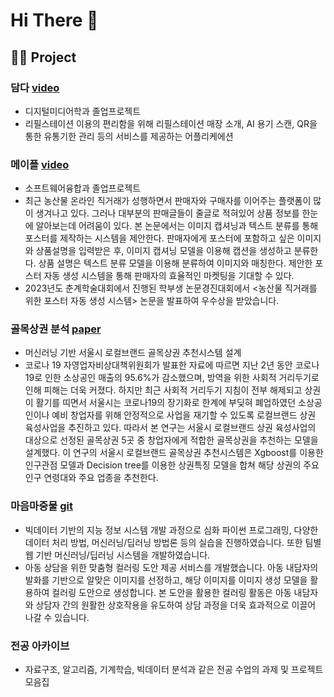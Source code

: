 # Hi There 👋

## 👩‍💻 Project 
### **담다**     [video](https://youtu.be/cGhwpu3Xewk?si=1T6M1ZkcatO48_V_)
- 디지털미디어학과 졸업프로젝트
- 리필스테이션 이용의 편리함을 위해 리필스테이션 매장 소개, AI 용기 스캔, QR을 통한 유통기한 관리 등의 서비스를 제공하는 어플리케에션

### **메이플**     [video](https://swuswc.cafe24.com/%ed%95%99%ec%83%9d%ed%99%9c%eb%8f%99/2022%eb%85%84%eb%8f%84-%ec%a1%b8%ec%97%85%ed%94%84%eb%a1%9c%ec%a0%9d%ed%8a%b8/?pageid=1&uid=738&mod=document)
- 소프트웨어융합과 졸업프로젝트
- 최근 농산물 온라인 직거래가 성행하면서 판매자와 구매자를 이어주는 플랫폼이 많이 생겨나고 있다. 그러나 대부분의 판매글들이 줄글로 적혀있어 상품 정보를 한눈에 알아보는데 어려움이 있다. 본 논문에서는 이미지 캡셔닝과 텍스트 분류를 통해 포스터를 제작하는 시스템을 제안한다. 판매자에게 포스터에 포함하고 싶은 이미지와 상품설명을 입력받은 후, 이미지 캡셔닝 모델을 이용해 캡션을 생성하고 분류한다. 상품 설명은 텍스트 분류 모델을 이용해 분류하여 이미지와 매칭한다. 제안한 포스터 자동 생성 시스템을 통해 판매자의 효율적인 마켓팅을 기대할 수 있다.
- 2023년도 춘계학술대회에서 진행된 학부생 논문경진대회에서 <농산물 직거래를 위한 포스터 자동 생성 시스템> 논문을 발표하여 우수상을 받았습니다.
  
### **골목상권 분석**     [paper](https://doi.org/10.17703/JCCT.2023.9.1.101)
- 머신러닝 기반 서울시 로컬브랜드 골목상권 추천시스템 설계
- 코로나 19 자영업자비상대책위원회가 발표한 자료에 따르면 지난 2년 동안 코로나19로 인한 소상공인 매출의 95.6%가 감소했으며, 방역을 위한 사회적 거리두기로 인해 피해는 더욱 커졌다. 하지만 최근 사회적 거리두기 지침이 전부 해제되고 상권이 활기를 띠면서 서울시는 코로나19의 장기화로 한계에 부딪혀 폐업하였던 소상공인이나 예비 창업자를 위해 안정적으로 사업을 재기할 수 있도록 로컬브랜드 상권 육성사업을 추진하고 있다. 따라서 본 연구는 서울시 로컬브랜드 상권 육성사업의 대상으로 선정된 골목상권 5곳 중 창업자에게 적합한 골목상권을 추천하는 모델을 설계했다. 이 연구의 서울시 로컬브랜드 골목상권 추천시스템은 Xgboost를 이용한 인구관점 모델과 Decision tree를 이용한 상권특징 모델을 합쳐 해당 상권의 주요 인구 연령대와 주요 업종을 추천한다.

### **마음마중물**     [git](https://github.com/Storkycold/DataCampus8)
- 빅데이터 기반의 지능 정보 시스템 개발 과정으로 심화 파이썬 프로그래밍, 다양한 데이터 처리 방법, 머신러닝/딥러닝 방법론 등의 실습을 진행하였습니다. 또한 팀별 웹 기반 머신러닝/딥러닝 시스템을 개발하였습니다.
- 아동 상담을 위한 맞춤형 컬러링 도안 제공 서비스를 개발했습니다. 아동 내담자의 발화를 기반으로 알맞은 이미지를 선정하고, 해당 이미지를 이미지 생성 모델을 활용하여 컬러링 도안으로 생성합니다. 본 도안을 활용한 컬러링 활동은 아동 내담자와 상담자 간의 원활한 상호작용을 유도하여 상담 과정을 더욱 효과적으로 이끌어 나갈 수 있습니다.

<!--### **쉐어데이**     [git](https://github.com/silver0-stack/shareDay.git)-->

### **전공 아카이브** 
<!--[git](https://github.com/JiYeon-rhd/Archive)-->
- 자료구조, 알고리즘, 기계학습, 빅데이터 분석과 같은 전공 수업의 과제 및 프로젝트 모음집
<!--
**JiYeon-rhd/JiYeon-rhd** is a ✨ _special_ ✨ repository because its `README.md` (this file) appears on your GitHub profile.

Here are some ideas to get you started:

- 🔭 I’m currently working on ...
- 🌱 I’m currently learning ...
- 👯 I’m looking to collaborate on ...
- 🤔 I’m looking for help with ...
- 💬 Ask me about ...
- 📫 How to reach me: ...
- 😄 Pronouns: ...
- ⚡ Fun fact: ...
-->
